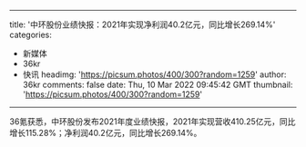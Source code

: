 
---
title: '中环股份业绩快报：2021年实现净利润40.2亿元，同比增长269.14%'
categories: 
 - 新媒体
 - 36kr
 - 快讯
headimg: 'https://picsum.photos/400/300?random=1259'
author: 36kr
comments: false
date: Thu, 10 Mar 2022 09:45:42 GMT
thumbnail: 'https://picsum.photos/400/300?random=1259'
---

<div>   
36氪获悉，中环股份发布2021年度业绩快报，2021年实现营收410.25亿元，同比增长115.28%；净利润40.2亿元，同比增长269.14%。  
</div>
            